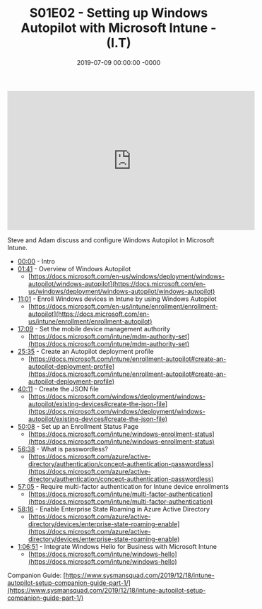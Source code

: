 ﻿---
layout: post
title: "S01E02 - Setting up Windows Autopilot with Microsoft Intune - (I.T)"
date: 2019-07-09 00:00:00 -0000
categories:
---

<iframe loading="lazy" width="560" height="315" src="https://www.youtube.com/embed/KN4tfKQqtVs" title="YouTube video player" frameborder="0" allow="accelerometer; autoplay; clipboard-write; encrypted-media; gyroscope; picture-in-picture" allowfullscreen></iframe>

Steve and Adam discuss and configure Windows Autopilot in Microsoft Intune.
 * [00:00](https://www.youtube.com/watch?v=KN4tfKQqtVs&t=0s) - Intro
 * [01:41](https://www.youtube.com/watch?v=KN4tfKQqtVs&t=101s) - Overview of Windows Autopilot
   - [https://docs.microsoft.com/en-us/windows/deployment/windows-autopilot/windows-autopilot](https://docs.microsoft.com/en-us/windows/deployment/windows-autopilot/windows-autopilot)
 * [11:01](https://www.youtube.com/watch?v=KN4tfKQqtVs&t=661s) - Enroll Windows devices in Intune by using Windows Autopilot
   - [https://docs.microsoft.com/en-us/intune/enrollment/enrollment-autopilot](https://docs.microsoft.com/en-us/intune/enrollment/enrollment-autopilot)
 * [17:09](https://www.youtube.com/watch?v=KN4tfKQqtVs&t=1029s) - Set the mobile device management authority
   - [https://docs.microsoft.com/intune/mdm-authority-set](https://docs.microsoft.com/intune/mdm-authority-set)
 * [25:35](https://www.youtube.com/watch?v=KN4tfKQqtVs&t=1535s) - Create an Autopilot deployment profile
   - [https://docs.microsoft.com/intune/enrollment-autopilot#create-an-autopilot-deployment-profile](https://docs.microsoft.com/intune/enrollment-autopilot#create-an-autopilot-deployment-profile)
 * [40:11](https://www.youtube.com/watch?v=KN4tfKQqtVs&t=2411s) - Create the JSON file
   - [https://docs.microsoft.com/windows/deployment/windows-autopilot/existing-devices#create-the-json-file](https://docs.microsoft.com/windows/deployment/windows-autopilot/existing-devices#create-the-json-file)
 * [50:08](https://www.youtube.com/watch?v=KN4tfKQqtVs&t=3008s) - Set up an Enrollment Status Page
   - [https://docs.microsoft.com/intune/windows-enrollment-status](https://docs.microsoft.com/intune/windows-enrollment-status)
 * [56:38](https://www.youtube.com/watch?v=KN4tfKQqtVs&t=3398s) - What is passwordless?
   - [https://docs.microsoft.com/azure/active-directory/authentication/concept-authentication-passwordless](https://docs.microsoft.com/azure/active-directory/authentication/concept-authentication-passwordless)
 * [57:05](https://www.youtube.com/watch?v=KN4tfKQqtVs&t=3425s) - Require multi-factor authentication for Intune device enrollments
   - [https://docs.microsoft.com/intune/multi-factor-authentication](https://docs.microsoft.com/intune/multi-factor-authentication)
 * [58:16](https://www.youtube.com/watch?v=KN4tfKQqtVs&t=3496s) - Enable Enterprise State Roaming in Azure Active Directory
   - [https://docs.microsoft.com/azure/active-directory/devices/enterprise-state-roaming-enable](https://docs.microsoft.com/azure/active-directory/devices/enterprise-state-roaming-enable)
 * [1:06:51](https://www.youtube.com/watch?v=KN4tfKQqtVs&t=471s) - Integrate Windows Hello for Business with Microsoft Intune
   - [https://docs.microsoft.com/intune/windows-hello](https://docs.microsoft.com/intune/windows-hello)

Companion Guide:
[https://www.sysmansquad.com/2019/12/18/intune-autopilot-setup-companion-guide-part-1/](https://www.sysmansquad.com/2019/12/18/intune-autopilot-setup-companion-guide-part-1/)

